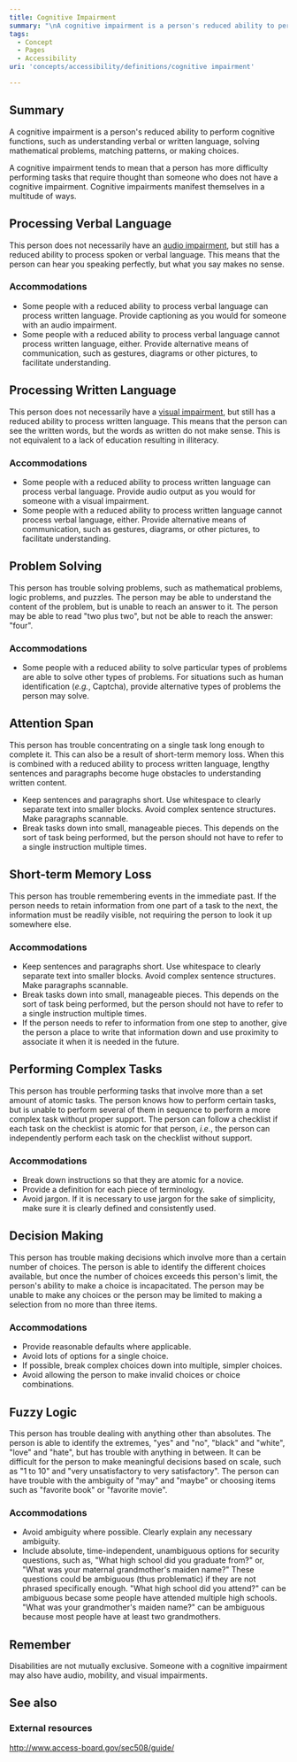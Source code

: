 ```yaml
---
title: Cognitive Impairment
summary: "\nA cognitive impairment is a person's reduced ability to perform cognitive functions, such as understanding verbal or written language, solving mathematical problems, matching patterns, or making choices.\n"
tags:
  - Concept
  - Pages
  - Accessibility
uri: 'concepts/accessibility/definitions/cognitive impairment'

---
```

## Summary

A cognitive impairment is a person's reduced ability to perform cognitive functions, such as understanding verbal or written language, solving mathematical problems, matching patterns, or making choices.

A cognitive impairment tends to mean that a person has more difficulty performing tasks that require thought than someone who does not have a cognitive impairment. Cognitive impairments manifest themselves in a multitude of ways.

## Processing Verbal Language

This person does not necessarily have an [audio impairment](/concepts/accessibility/definitions/audio_impairment), but still has a reduced ability to process spoken or verbal language. This means that the person can hear you speaking perfectly, but what you say makes no sense.

### Accommodations

-   Some people with a reduced ability to process verbal language can process written language. Provide captioning as you would for someone with an audio impairment.
-   Some people with a reduced ability to process verbal language cannot process written language, either. Provide alternative means of communication, such as gestures, diagrams or other pictures, to facilitate understanding.

## Processing Written Language

This person does not necessarily have a [visual impairment](/concepts/accessibility/definitions/visual_impairment), but still has a reduced ability to process written language. This means that the person can see the written words, but the words as written do not make sense. This is not equivalent to a lack of education resulting in illiteracy.

### Accommodations

-   Some people with a reduced ability to process written language can process verbal language. Provide audio output as you would for someone with a visual impairment.
-   Some people with a reduced ability to process written language cannot process verbal language, either. Provide alternative means of communication, such as gestures, diagrams, or other pictures, to facilitate understanding.

## Problem Solving

This person has trouble solving problems, such as mathematical problems, logic problems, and puzzles. The person may be able to understand the content of the problem, but is unable to reach an answer to it. The person may be able to read "two plus two", but not be able to reach the answer: "four".

### Accommodations

-   Some people with a reduced ability to solve particular types of problems are able to solve other types of problems. For situations such as human identification (*e.g.*, Captcha), provide alternative types of problems the person may solve.

## Attention Span

This person has trouble concentrating on a single task long enough to complete it. This can also be a result of short-term memory loss. When this is combined with a reduced ability to process written language, lengthy sentences and paragraphs become huge obstacles to understanding written content.

-   Keep sentences and paragraphs short. Use whitespace to clearly separate text into smaller blocks. Avoid complex sentence structures. Make paragraphs scannable.
-   Break tasks down into small, manageable pieces. This depends on the sort of task being performed, but the person should not have to refer to a single instruction multiple times.

## Short-term Memory Loss

This person has trouble remembering events in the immediate past. If the person needs to retain information from one part of a task to the next, the information must be readily visible, not requiring the person to look it up somewhere else.

### Accommodations

-   Keep sentences and paragraphs short. Use whitespace to clearly separate text into smaller blocks. Avoid complex sentence structures. Make paragraphs scannable.
-   Break tasks down into small, manageable pieces. This depends on the sort of task being performed, but the person should not have to refer to a single instruction multiple times.
-   If the person needs to refer to information from one step to another, give the person a place to write that information down and use proximity to associate it when it is needed in the future.

## Performing Complex Tasks

This person has trouble performing tasks that involve more than a set amount of atomic tasks. The person knows how to perform certain tasks, but is unable to perform several of them in sequence to perform a more complex task without proper support. The person can follow a checklist if each task on the checklist is atomic for that person, *i.e.*, the person can independently perform each task on the checklist without support.

### Accommodations

-   Break down instructions so that they are atomic for a novice.
-   Provide a definition for each piece of terminology.
-   Avoid jargon. If it is necessary to use jargon for the sake of simplicity, make sure it is clearly defined and consistently used.

## Decision Making

This person has trouble making decisions which involve more than a certain number of choices. The person is able to identify the different choices available, but once the number of choices exceeds this person's limit, the person's ability to make a choice is incapacitated. The person may be unable to make any choices or the person may be limited to making a selection from no more than three items.

### Accommodations

-   Provide reasonable defaults where applicable.
-   Avoid lots of options for a single choice.
-   If possible, break complex choices down into multiple, simpler choices.
-   Avoid allowing the person to make invalid choices or choice combinations.

## Fuzzy Logic

This person has trouble dealing with anything other than absolutes. The person is able to identify the extremes, "yes" and "no", "black" and "white", "love" and "hate", but has trouble with anything in between. It can be difficult for the person to make meaningful decisions based on scale, such as "1 to 10" and "very unsatisfactory to very satisfactory". The person can have trouble with the ambiguity of "may" and "maybe" or choosing items such as "favorite book" or "favorite movie".

### Accommodations

-   Avoid ambiguity where possible. Clearly explain any necessary ambiguity.
-   Include absolute, time-independent, unambiguous options for security questions, such as, "What high school did you graduate from?" or, "What was your maternal grandmother's maiden name?" These questions could be ambiguous (thus problematic) if they are not phrased specifically enough. "What high school did you attend?" can be ambiguous becase some people have attended multiple high schools. "What was your grandmother's maiden name?" can be ambiguous because most people have at least two grandmothers.

## Remember

Disabilities are not mutually exclusive. Someone with a cognitive impairment may also have audio, mobility, and visual impairments.

## See also

### External resources

<http://www.access-board.gov/sec508/guide/>
